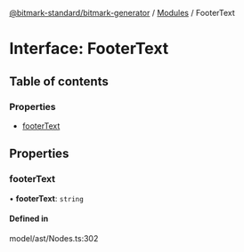 [@bitmark-standard/bitmark-generator](../API.md) / [Modules](../modules.md) / FooterText

# Interface: FooterText

## Table of contents

### Properties

- [footerText](FooterText.md#footerText)

## Properties

### footerText

• **footerText**: `string`

#### Defined in

model/ast/Nodes.ts:302
